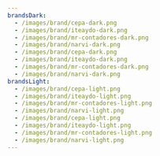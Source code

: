 ```yaml
---
brandsDark:
  - /images/brand/cepa-dark.png
  - /images/brand/iteaydo-dark.png
  - /images/brand/mr-contadores-dark.png
  - /images/brand/narvi-dark.png
  - /images/brand/cepa-dark.png
  - /images/brand/iteaydo-dark.png
  - /images/brand/mr-contadores-dark.png
  - /images/brand/narvi-dark.png
brandsLight:
  - /images/brand/cepa-light.png
  - /images/brand/iteaydo-light.png
  - /images/brand/mr-contadores-light.png
  - /images/brand/narvi-light.png
  - /images/brand/cepa-light.png
  - /images/brand/iteaydo-light.png
  - /images/brand/mr-contadores-light.png
  - /images/brand/narvi-light.png
---
```

